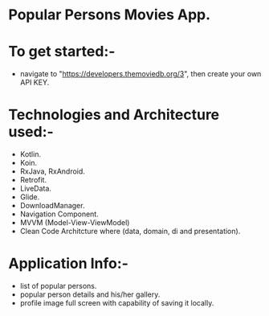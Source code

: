 # Popular Persons Movies App.

# To get started:-
 - navigate to "https://developers.themoviedb.org/3", then create your own API KEY.
 
# Technologies and Architecture used:-
 - Kotlin.
 - Koin.
 - RxJava, RxAndroid.
 - Retrofit.
 - LiveData.
 - Glide.
 - DownloadManager.
 - Navigation Component.
 - MVVM (Model-View-ViewModel)
 - Clean Code Architcture where (data, domain, di and presentation).
 
 # Application Info:-
  - list of popular persons.
  - popular person details and his/her gallery.
  - profile image full screen with capability of saving it locally.
  
  
